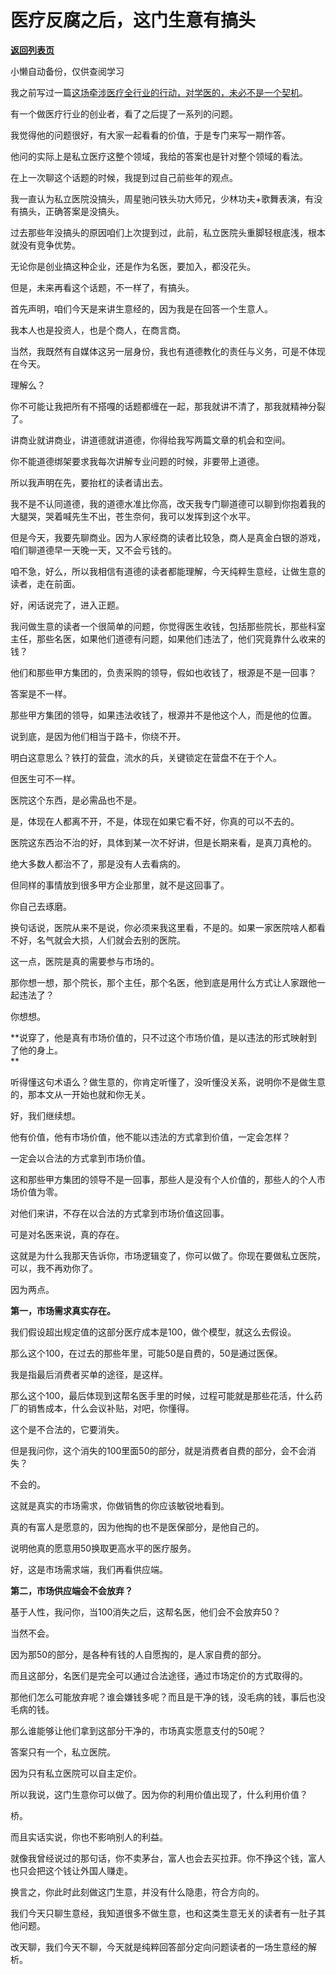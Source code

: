# 医疗反腐之后，这门生意有搞头

[**返回列表页**](/gzh/记忆承载3)

小懒自动备份，仅供查阅学习

我之前写过一篇[这场牵涉医疗全行业的行动，对学医的，未必不是一个契机](http://mp.weixin.qq.com/s?__biz=MzU0MjYwNDU2Mw==&mid=2247511846&idx=1&sn=ccc38755f7471c37e5ea8fcfb1b79c7b&chksm=fb1ac35acc6d4a4c7e6960b1cbd5b5b23548bacd2f4acdb656047c03203920f5bad751e4a3ab&scene=21#wechat_redirect)。  

有一个做医疗行业的创业者，看了之后提了一系列的问题。

我觉得他的问题很好，有大家一起看看的价值，于是专门来写一期作答。

他问的实际上是私立医疗这整个领域，我给的答案也是针对整个领域的看法。  

在上一次聊这个话题的时候，我提到过自己前些年的观点。  

我一直认为私立医院没搞头，周星驰问铁头功大师兄，少林功夫+歌舞表演，有没有搞头，正确答案是没搞头。  

过去那些年没搞头的原因咱们上次提到过，此前，私立医院头重脚轻根底浅，根本就没有竞争优势。  

无论你是创业搞这种企业，还是作为名医，要加入，都没花头。  

但是，未来再看这个话题，不一样了，有搞头。  

首先声明，咱们今天是来讲生意经的，因为我是在回答一个生意人。  

我本人也是投资人，也是个商人，在商言商。  

当然，我既然有自媒体这另一层身份，我也有道德教化的责任与义务，可是不体现在今天。

理解么？

你不可能让我把所有不搭嘎的话题都缠在一起，那我就讲不清了，那我就精神分裂了。  

讲商业就讲商业，讲道德就讲道德，你得给我写两篇文章的机会和空间。  

你不能道德绑架要求我每次讲解专业问题的时候，非要带上道德。  

所以我声明在先，要抬杠的读者请出去。  

我不是不认同道德，我的道德水准比你高，改天我专门聊道德可以聊到你抱着我的大腿哭，哭着喊先生不出，苍生奈何，我可以发挥到这个水平。

但是今天，我要先聊商业。因为人家经商的读者比较急，商人是真金白银的游戏，咱们聊道德早一天晚一天，又不会亏钱的。  

咱不急，好么，所以我相信有道德的读者都能理解，今天纯粹生意经，让做生意的读者，走在前面。

好，闲话说完了，进入正题。

我问做生意的读者一个很简单的问题，你觉得医生收钱，包括那些院长，那些科室主任，那些名医，如果他们道德有问题，如果他们违法了，他们究竟靠什么收来的钱？

他们和那些甲方集团的，负责采购的领导，假如也收钱了，根源是不是一回事？  

答案是不一样。  

那些甲方集团的领导，如果违法收钱了，根源并不是他这个人，而是他的位置。

说到底，是因为他们相当于路卡，你绕不开。

明白这意思么？铁打的营盘，流水的兵，关键锁定在营盘不在于个人。  

但医生可不一样。  

医院这个东西，是必需品也不是。  

是，体现在人都离不开，不是，体现在如果它看不好，你真的可以不去的。  

医院这东西治不治的好，具体到某一次不好讲，但是长期来看，是真刀真枪的。  

绝大多数人都治不了，那是没有人去看病的。  

但同样的事情放到很多甲方企业那里，就不是这回事了。  

你自己去琢磨。  

换句话说，医院从来不是说，你必须来我这里看，不是的。如果一家医院啥人都看不好，名气就会大损，人们就会去别的医院。

这一点，医院是真的需要参与市场的。

那你想一想，那个院长，那个主任，那个名医，他到底是用什么方式让人家跟他一起违法了？  

你想想。

 **说穿了，他是真有市场价值的，只不过这个市场价值，是以违法的形式映射到了他的身上。  
**

听得懂这句术语么？做生意的，你肯定听懂了，没听懂没关系，说明你不是做生意的，那本文从一开始也就和你无关。  

好，我们继续想。  

他有价值，他有市场价值，他不能以违法的方式拿到价值，一定会怎样？

一定会以合法的方式拿到市场价值。

这和那些甲方集团的领导不是一回事，那些人是没有个人价值的，那些人的个人市场价值为零。  

对他们来讲，不存在以合法的方式拿到市场价值这回事。  

可是对名医来说，真的存在。

这就是为什么我那天告诉你，市场逻辑变了，你可以做了。你现在要做私立医院，可以，我不再劝你了。  

因为两点。  

 **第一，市场需求真实存在。**

我们假设超出规定值的这部分医疗成本是100，做个模型，就这么去假设。  

那么这个100，在过去的那些年里，可能50是自费的，50是通过医保。

我是指最后消费者买单的途径，是这样。  

那么这个100，最后体现到这帮名医手里的时候，过程可能就是那些花活，什么药厂的销售成本，什么会议补贴，对吧，你懂得。  

这个是不合法的，它要消失。  

但是我问你，这个消失的100里面50的部分，就是消费者自费的部分，会不会消失？

不会的。

这就是真实的市场需求，你做销售的你应该敏锐地看到。

真的有富人是愿意的，因为他掏的也不是医保部分，是他自己的。  

说明他真的愿意用50换取更高水平的医疗服务。  

好，这是市场需求端，我们再看供应端。

 **第二，市场供应端会不会放弃？**

基于人性，我问你，当100消失之后，这帮名医，他们会不会放弃50？  

当然不会。

因为那50的部分，是各种有钱的人自愿掏的，是人家自费的部分。

而且这部分，名医们是完全可以通过合法途径，通过市场定价的方式取得的。  

那他们怎么可能放弃呢？谁会嫌钱多呢？而且是干净的钱，没毛病的钱，事后也没毛病的钱。

那么谁能够让他们拿到这部分干净的，市场真实愿意支付的50呢？  

答案只有一个，私立医院。

因为只有私立医院可以自主定价。

所以我说，这门生意你可以做了。因为你的利用价值出现了，什么利用价值？

桥。

而且实话实说，你也不影响别人的利益。

就像我曾经说过的那句话，你不卖茅台，富人也会去买拉菲。你不挣这个钱，富人也只会把这个钱让外国人赚走。

换言之，你此时此刻做这门生意，并没有什么隐患，符合方向的。

我们今天只聊生意经，我知道很多不做生意，也和这类生意无关的读者有一肚子其他问题。  

改天聊，我们今天不聊，今天就是纯粹回答部分定向问题读者的一场生意经的解析。

